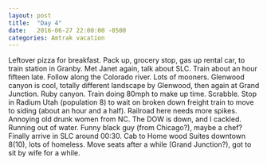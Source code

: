 ```yaml
---
layout: post
title:  "Day 4"
date:   2016-06-27 22:00:00 -0500
categories: Amtrak vacation
---
```

Leftover pizza for breakfast. Pack up, grocery stop, gas up rental car, to train station in Granby. Met Janet again, talk about SLC. Train about an hour fifteen late. Follow along the Colorado river. Lots of mooners. Glenwood canyon is cool, totally different landscape by Glenwood, then again at Grand Junction. Ruby canyon. Train doing 80mph to make up time. Scrabble. Stop in Radium Utah (population 8) to wait on broken down freight train to move to siding (about an hour and a half). Railroad here needs more spikes. Annoying old drunk women from NC. The DOW is down, and I cackled. Running out of water. Funny black guy (from Chicago?), maybe a chef? Finally arrive in SLC around 00:30. Cab to Home wood Suites downtown $8 ($10), lots of homeless. Move seats after a while (Grand Junction?), got to sit by wife for a while.
